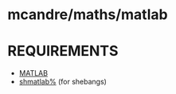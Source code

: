 # mcandre/maths/matlab

# REQUIREMENTS

* [MATLAB](http://www.mathworks.com/products/matlab/)
* [shmatlab%](https://github.com/mcandre/dotfiles/blob/master/shmatlab%25) (for shebangs)
